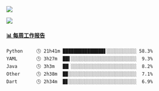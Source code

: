 [![](https://count.getloli.com/get/@Quan666.github.readme)](https://count.getloli.com/)


[![](https://chat.getloli.com/room/@Quan666.github/svg?width=600&height=100&limit=20&theme=light&title=Quan666@github:%20~&fontSize=13)](https://chat.getloli.com/room/@Quan666.github?title=Quan666的留言板)


 <!-- waka-box start -->
#### <a href="https://gist.github.com/204ad9111ce51ffe775886f66538b500" target="_blank">📊 每周工作报告</a>
```text
Python     🕓 21h41m ███████████████▋░░░░░░░░░░░ 58.3%
YAML       🕓 3h27m  ██▌░░░░░░░░░░░░░░░░░░░░░░░░  9.3%
Java       🕓 3h3m   ██▏░░░░░░░░░░░░░░░░░░░░░░░░  8.2%
Other      🕓 2h38m  █▉░░░░░░░░░░░░░░░░░░░░░░░░░  7.1%
Dart       🕓 2h34m  █▊░░░░░░░░░░░░░░░░░░░░░░░░░  6.9%
```
<!-- Powered by https://github.com/journey-ad/waka-box-go . -->
<!-- waka-box end -->













<!--
**Quan666/Quan666** is a ✨ _special_ ✨ repository because its `README.md` (this file) appears on your GitHub profile.

Here are some ideas to get you started:

- 🔭 I’m currently working on ...
- 🌱 I’m currently learning ...
- 👯 I’m looking to collaborate on ...
- 🤔 I’m looking for help with ...
- 💬 Ask me about ...
- 📫 How to reach me: ...
- 😄 Pronouns: ...
- ⚡ Fun fact: ...
-->
